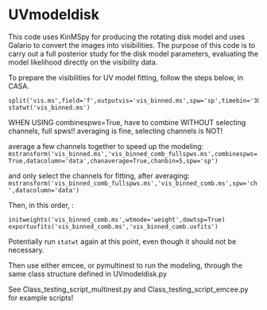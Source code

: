 # UVmodeldisk
This code uses KinMSpy for producing the rotating disk model and uses Galario to convert the images into visibilities.
The purpose of this code is to carry out a full posterior study for the disk model parameters, evaluating the model likelihood directly on the visibility data.

To prepare the visibilities for UV model fitting, follow the steps below, in CASA.

```
split('vis.ms',field='f',outputvis='vis_binned.ms',spw='sp',timebin='30s')
statwt('vis_binned.ms')
```

WHEN USING combinespws=True, have to combine WITHOUT selecting channels, full spws!!  averaging is fine, selecting channels is NOT!

average a few channels together to speed up the modeling:
```mstransform('vis_binned.ms','vis_binned_comb_fullspws.ms',combinespws=True,datacolumn='data',chanaverage=True,chanbin=5,spw='sp')``` 

and only select the channels for fitting, after averaging:
```mstransform('vis_binned_comb_fullspws.ms','vis_binned_comb.ms',spw='ch',datacolumn='data')``` 

Then, in this order, :
```
initweights('vis_binned_comb.ms',wtmode='weight',dowtsp=True)
exportuvfits('vis_binned_comb.ms','vis_binned_comb.uvfits')
```
Potentially run ```statwt``` again at this point, even though it should not be necessary.

Then use either emcee, or pymultinest to run the modeling, through the same class structure defined in UVmodeldisk.py

See Class_testing_script_multinest.py and Class_testing_script_emcee.py for example scripts!
